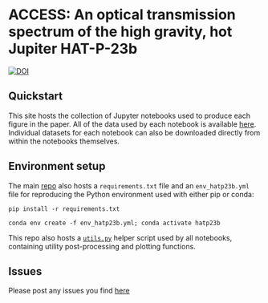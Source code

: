 # ACCESS: An optical transmission spectrum of the high gravity, hot Jupiter HAT-P-23b

[![DOI](https://zenodo.org/badge/333844972.svg)](https://zenodo.org/badge/latestdoi/333844972)

## Quickstart
This site hosts the collection of Jupyter notebooks used to produce each figure in the paper. All of the data used by each notebook is available [here](https://www.dropbox.com/sh/ikyxx0at9xifo9s/AABXhaI-K4Jf4QK6FQZR0gDua?dl=0). Individual datasets for each notebook can also be downloaded directly from within the notebooks themselves.

## Environment setup
The main [repo](https://github.com/icweaver/HAT-P-23b) also hosts a `requirements.txt` file and an `env_hatp23b.yml` file for reproducing the Python environment used with either pip or conda:

```
pip install -r requirements.txt
```

```
conda env create -f env_hatp23b.yml; conda activate hatp23b
```

This repo also hosts a [`utils.py`](https://github.com/icweaver/HAT-P-23b/blob/main/notebooks/utils.py) helper script used by all notebooks, containing utility post-processing and plotting functions.

## Issues
Please post any issues you find [here](https://github.com/icweaver/HAT-P-23b/issues)
